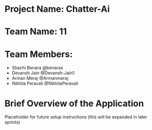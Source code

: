 # Project Name: Chatter-Ai

# Team Name: 11

# Team Members: 
- Shachi Benara @benaras
- Devansh Jain @Devansh-Jain1
- Arman Meraj @Armanmeraj
- Nikhila Peravali @NikhilaPeravali

# Brief Overview of the Application

Placeholder for future setup instructions (this will be expanded in later sprints)
